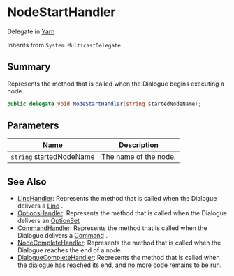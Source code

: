 # NodeStartHandler

Delegate in [Yarn](yarn.md)

Inherits from `System.MulticastDelegate`

## Summary

Represents the method that is called when the Dialogue begins executing a node.

```csharp
public delegate void NodeStartHandler(string startedNodeName);
```

## Parameters

| Name                     | Description           |
| ------------------------ | --------------------- |
| `string` startedNodeName | The name of the node. |

## See Also

* [LineHandler](yarn.linehandler.md): Represents the method that is called when the Dialogue delivers a [Line](yarn.line.md) .
* [OptionsHandler](yarn.optionshandler.md): Represents the method that is called when the Dialogue delivers an [OptionSet](yarn.optionset.md) .
* [CommandHandler](yarn.commandhandler.md): Represents the method that is called when the Dialogue delivers a [Command](yarn.command.md) .
* [NodeCompleteHandler](yarn.nodecompletehandler.md): Represents the method that is called when the Dialogue reaches the end of a node.
* [DialogueCompleteHandler](yarn.dialoguecompletehandler.md): Represents the method that is called when the dialogue has reached its end, and no more code remains to be run.
